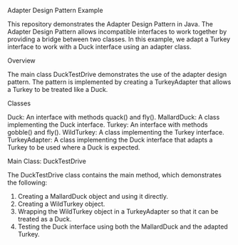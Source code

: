 Adapter Design Pattern Example

This repository demonstrates the Adapter Design Pattern in Java. The Adapter Design Pattern allows incompatible interfaces to work together by providing a bridge between two classes. In this example, we adapt a Turkey interface to work with a Duck interface using an adapter class.

Overview

The main class DuckTestDrive demonstrates the use of the adapter design pattern. The pattern is implemented by creating a TurkeyAdapter that allows a Turkey to be treated like a Duck.

Classes

Duck: An interface with methods quack() and fly().
MallardDuck: A class implementing the Duck interface.
Turkey: An interface with methods gobble() and fly().
WildTurkey: A class implementing the Turkey interface.
TurkeyAdapter: A class implementing the Duck interface that adapts a Turkey to be used where a Duck is expected.

Main Class: DuckTestDrive

The DuckTestDrive class contains the main method, which demonstrates the following:

1. Creating a MallardDuck object and using it directly.
2. Creating a WildTurkey object.
3. Wrapping the WildTurkey object in a TurkeyAdapter so that it can be treated as a Duck.
4. Testing the Duck interface using both the MallardDuck and the adapted Turkey.
